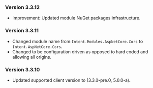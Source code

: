 ### Version 3.3.12

- Improvement: Updated module NuGet packages infrastructure.

### Version 3.3.11

- Changed module name from `Intent.Modules.AspNetCore.Cors` to `Intent.AspNetCore.Cors`.
- Changed to be configuration driven as opposed to hard coded and allowing all origins.

### Version 3.3.10

- Updated supported client version to [3.3.0-pre.0, 5.0.0-a).
